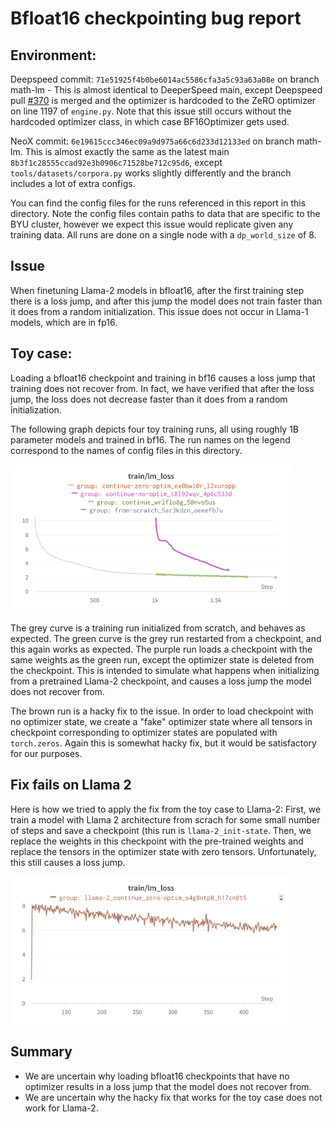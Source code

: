 # Bfloat16 checkpointing bug report

## Environment:
Deepspeed commit: `71e51925f4b0be6014ac5586cfa3a5c93a63a08e` on branch math-lm
    - This is almost identical to DeeperSpeed main, except Deepspeed pull [#370](https://github.com/microsoft/DeepSpeed/pull/3790/files) is merged and the optimizer is hardcoded to the ZeRO optimizer on line 1197 of `engine.py`. Note that this issue still occurs without the hardcoded optimizer class, in which case BF16Optimizer gets used. 

NeoX commit: `6e19615ccc346ec09a9d975a66c6d233d12133ed` on branch math-lm. This is almost exactly the same as the latest main `8b3f1c28555ccad92e3b0906c71528be712c95d6`, except `tools/datasets/corpora.py` works slightly differently and the branch includes a lot of extra configs. 

You can find the config files for the runs referenced in this report in this directory. Note the config files contain paths to data that are specific to the BYU cluster, however we expect this issue would replicate given any training data. All runs are done on a single node with a `dp_world_size` of 8. 

## Issue
When finetuning Llama-2 models in bfloat16, after the first training step there is a loss jump, and after this jump the model does not train faster than it does from a random initialization. This issue does not occur in Llama-1 models, which are in fp16.

## Toy case:
Loading a bfloat16 checkpoint and training in bf16 causes a loss jump that training does not recover from. In fact, we have verified that after the loss jump, the loss does not decrease faster than it does from a random initialization. 

The following graph depicts four toy training runs, all using roughly 1B parameter models and trained in bf16. The run names on the legend correspond to the names of config files in this directory. 

<img src="./toy_bf16.png" width="450">

The grey curve is a training run initialized from scratch, and behaves as expected. The green curve is the grey run restarted from a checkpoint, and this again works as expected. The purple run loads a checkpoint with the same weights as the green run, except the optimizer state is deleted from the checkpoint. This is intended to simulate what happens when initializing from a pretrained Llama-2 checkpoint, and causes a loss jump the model does not recover from. 

The brown run is a hacky fix to the issue. In order to load checkpoint with no optimizer state, we create a "fake" optimizer state where all tensors in checkpoint corresponding to optimizer states are populated with `torch.zeros`. Again this is somewhat hacky fix, but it would be satisfactory for our purposes.

## Fix fails on Llama 2
Here is how we tried to apply the fix from the toy case to Llama-2: First, we train a model with Llama 2 architecture from scrach for some small number of steps and save a checkpoint (this run is `llama-2_init-state`. Then, we replace the weights in this checkpoint with the pre-trained weights and replace the tensors in the optimizer state with zero tensors. Unfortunately, this still causes a loss jump.

<img src="./llama-2_bf16.png" width="450">

## Summary
- We are uncertain why loading bfloat16 checkpoints that have no optimizer results in a loss jump that the model does not recover from. 
- We are uncertain why the hacky fix that works for the toy case does not work for Llama-2.


